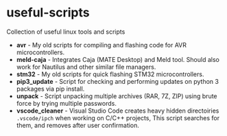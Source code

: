 # useful-scripts
Collection of useful linux tools and scripts

* **avr** - My old scripts for compiling and flashing code for AVR microcontrollers.
* **meld-caja** - Integrates Caja (MATE Desktop) and Meld tool. Should also work for Nautilus and other similar file managers.
* **stm32** - My old scripts for quick flashing STM32 microcontrollers.
* **pip3_update** - Script for checking and performing updates on python 3 packages via pip install.
* **unpack** - Script unpacking multiple archives (RAR, 7Z, ZIP) using brute force by trying multiple passwords.
* **vscode_cleaner** - Visual Studio Code creates heavy hidden directoiries `.vscode/ipch` when working on C/C++ projects, This script searches for them, and removes after user confirmation. 
